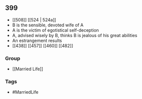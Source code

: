 ## 399
- [[508]] [[524 | 524a]] 
- B is the sensible, devoted wife of A
- A is the victim of egotistical self-deception
- A, advised wisely by B, thinks B is jealous of his great abilities
- An estrangement results
- [[438]] [[457]] [[460]] [[482]] 


### Group
- [[Married Life]]

### Tags
- #MarriedLife

